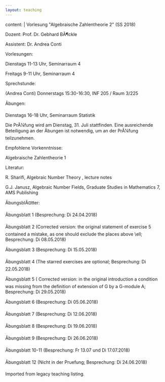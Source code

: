 ```yaml
---
layout: teaching
---
```

content: |
  Vorlesung "Algebraische Zahlentheorie 2" (SS 2018)
  
  Dozent: Prof. Dr. Gebhard BÃ¶ckle
  
  Assistent: Dr. Andrea Conti
  
  Vorlesungen:
  
  Dienstags 11-13 Uhr, Seminarraum 4
  
  Freitags 9-11 Uhr, Seminarraum 4
  
  Sprechstunde:
  
  (Andrea Conti) Donnerstags 15:30-16:30, INF 205 / Raum 3/225
  
  Ãbungen:
  
  Dienstags 16-18 Uhr, Seminarraum Statistik
  
  Die PrÃ¼fung wird am  Dienstag, 31. Juli stattfinden. Eine ausreichende Beteiligung an der  Ãbungen ist notwendig, um an der PrÃ¼fung teilzunehmen.
  
  Empfohlene Vorkenntnisse:
  
  Algebraische Zahlentheorie 1
  
  Literatur:
  
  R. Sharifi, Algebraic Number Theory , lecture notes
  
  G.J. Janusz, Algebraic Number Fields, Graduate Studies in Mathematics 7, AMS Publishing
  
  ÃbungsblÃ¤tter:
  
  Ãbungsblatt 1 (Besprechung: Di 24.04.2018)
  
  Ãbungsblatt 2 (Corrected version: the original statement of exercise 5 contained a  mistake, as one should exclude the places above \ell; Besprechung: Di  08.05.2018)
  
  Ãbungsblatt 3 (Besprechung: Di 15.05.2018)
  
  Ãbungsblatt 4 (The starred exercises are optional; Besprechung: Di 22.05.2018)
  
  Ãbungsblatt 5 ( Corrected version: in the original introduction a condition was missing from the  definition of extension of G by a G-module A; Besprechung: Di  29.05.2018)
  
  Ãbungsblatt 6 (Besprechung: Di 05.06.2018)
  
  Ãbungsblatt 7 (Besprechung: Di 12.06.2018)
  
  Ãbungsblatt 8 (Besprechung: Di 19.06.2018)
  
  Ãbungsblatt 9 (Besprechung: Di 26.06.2018)
  
  Ãbungsblatt 10-11 (Besprechung: Fr 13.07 und Di 17.07.2018)
  
  Ãbungsblatt 12 (Nicht in der Pruefung; Besprechung: Di 24.06.2018)

Imported from legacy teaching listing.

